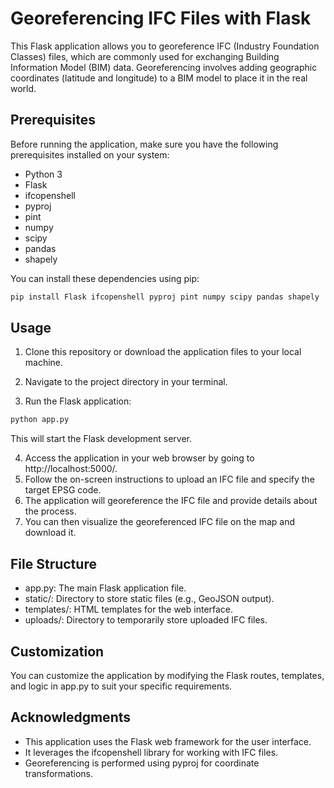 # Georeferencing IFC Files with Flask

This Flask application allows you to georeference IFC (Industry Foundation Classes) files, which are commonly used for exchanging Building Information Model (BIM) data. Georeferencing involves adding geographic coordinates (latitude and longitude) to a BIM model to place it in the real world.

## Prerequisites

Before running the application, make sure you have the following prerequisites installed on your system:

- Python 3
- Flask
- ifcopenshell
- pyproj
- pint
- numpy
- scipy
- pandas
- shapely

You can install these dependencies using pip:

```bash
pip install Flask ifcopenshell pyproj pint numpy scipy pandas shapely
```
## Usage

1. Clone this repository or download the application files to your local machine.

2. Navigate to the project directory in your terminal.

3. Run the Flask application:

```bash
python app.py
```
This will start the Flask development server.

4. Access the application in your web browser by going to http://localhost:5000/.
5. Follow the on-screen instructions to upload an IFC file and specify the target EPSG code.
6. The application will georeference the IFC file and provide details about the process.
7. You can then visualize the georeferenced IFC file on the map and download it.

## File Structure

- app.py: The main Flask application file.
- static/: Directory to store static files (e.g., GeoJSON output).
- templates/: HTML templates for the web interface.
- uploads/: Directory to temporarily store uploaded IFC files.

## Customization

You can customize the application by modifying the Flask routes, templates, and logic in app.py to suit your specific requirements.

## Acknowledgments

- This application uses the Flask web framework for the user interface.
- It leverages the ifcopenshell library for working with IFC files.
- Georeferencing is performed using pyproj for coordinate transformations.
